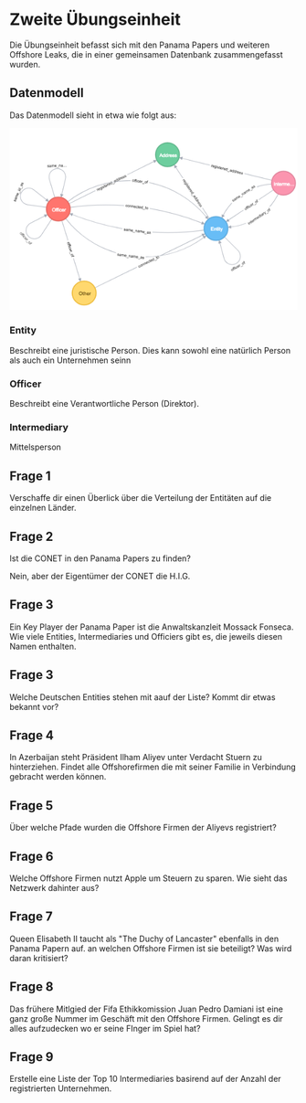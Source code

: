 # Zweite Übungseinheit

Die Übungseinheit befasst sich mit den Panama Papers und weiteren Offshore Leaks, die in einer gemeinsamen Datenbank zusammengefasst wurden.

## Datenmodell
Das Datenmodell sieht in etwa wie folgt aus:

![image](./paradise-papers-data-model.png)

### Entity
Beschreibt eine juristische Person. Dies kann sowohl eine natürlich Person als auch ein Unternehmen seinn

### Officer
Beschreibt eine Verantwortliche Person (Direktor).

### Intermediary
Mittelsperson

## Frage 1
Verschaffe dir einen Überlick über die Verteilung der Entitäten auf die einzelnen Länder.

## Frage 2
Ist die CONET in den Panama Papers zu finden?

Nein, aber der Eigentümer der CONET die H.I.G.

## Frage 3
Ein Key Player der Panama Paper ist die Anwaltskanzleit Mossack Fonseca. Wie viele Entities, Intermediaries und Officiers gibt es, die jeweils diesen Namen enthalten.

## Frage 3
Welche Deutschen Entities stehen mit aauf der Liste? Kommt dir etwas bekannt vor?

## Frage 4
In Azerbaijan steht Präsident Ilham Aliyev unter Verdacht Stuern zu hinterziehen. Findet alle Offshorefirmen die mit seiner Familie in Verbindung gebracht werden können.

## Frage 5
Über welche Pfade wurden die Offshore Firmen der Aliyevs registriert?

## Frage 6
Welche Offshore Firmen nutzt Apple um Steuern zu sparen. Wie sieht das Netzwerk dahinter aus?

## Frage 7
Queen Elisabeth II taucht als "The Duchy of Lancaster" ebenfalls in den Panama Papern auf. an welchen Offshore Firmen ist sie beteiligt? Was wird daran kritisiert?

## Frage 8
Das frühere Mitlgied der Fifa Ethikkomission Juan Pedro Damiani ist eine ganz große Nummer im Geschäft mit den Offshore Firmen. Gelingt es dir alles aufzudecken wo er seine FInger im Spiel hat?


## Frage 9
Erstelle eine Liste der Top 10 Intermediaries basirend auf der Anzahl der registrierten Unternehmen. 
